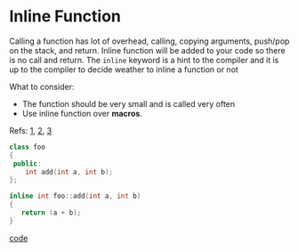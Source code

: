 # Inline Function

Calling a function has lot of overhead, calling, copying arguments, push/pop on the stack, and return. Inline function will be added to your code so there is no call and return. The `inline` keyword is a hint to the compiler and it is up to the compiler to decide weather to inline a function or not




What to consider:

- The function should be very small and is called very often
- Use inline function over **macros**.


Refs: [1](http://www.cplusplus.com/articles/2LywvCM9/), [2](https://stackoverflow.com/questions/1932311/when-to-use-inline-function-and-when-not-to-use-it), [3](https://www.mygreatlearning.com/blog/inline-functions-in-cpp/#:~:text=Inline%20functions%20are%20commonly%20used,definition%20of%20the%20called%20function.)


```cpp
class foo
{
 public:
    int add(int a, int b);
};

inline int foo::add(int a, int b)
{
   return (a + b);
}
```

[code](inline_functions.cpp)
